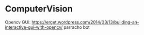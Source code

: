 # ComputerVision

Opencv GUI: https://erget.wordpress.com/2014/03/13/building-an-interactive-gui-with-opencv/
parracho bot 